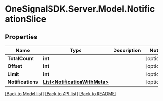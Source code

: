 # OneSignalSDK.Server.Model.NotificationSlice

## Properties

Name | Type | Description | Notes
------------ | ------------- | ------------- | -------------
**TotalCount** | **int** |  | [optional] 
**Offset** | **int** |  | [optional] 
**Limit** | **int** |  | [optional] 
**Notifications** | [**List&lt;NotificationWithMeta&gt;**](NotificationWithMeta.md) |  | [optional] 

[[Back to Model list]](../README.md#documentation-for-models) [[Back to API list]](../README.md#documentation-for-api-endpoints) [[Back to README]](../README.md)


